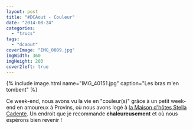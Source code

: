```yaml
---
layout: post
title: "#DCAout - Couleur"
date: "2014-08-24"
categories: 
  - "trucs"
tags: 
  - "dcaout"
coverImage: "IMG_0009.jpg"
imgWidth: 360
imgHeight: 203
cover2left: true
---
```


{% include image.html name="IMG_40151.jpg" caption="Les bras m'en tombent" %}

Ce week-end, nous avons vu la vie en "couleur(s)" grâce à un petit week-end en amoureux à Provins, où nous avons logé à [la Maison d'hôtes Stella Cadente](http://www.maison-provins.com/). Un endroit que je recommande **chaleureusement** et où nous espérons bien revenir !
